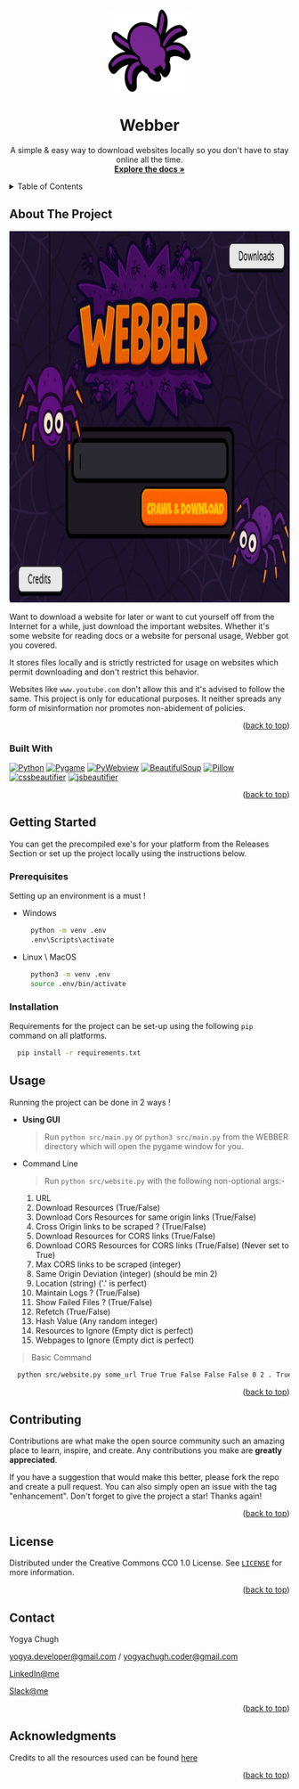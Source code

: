 <a id="readme-top"></a>

<!-- PROJECT LOGO -->
<div align="center">
  <a href="https://github.com/YogyaChugh/Webber">
    <img src="assets/spider_logo_main.png" alt="Logo" width="150" height="150">
  </a>

  <h1 align="center">Webber</h3>

  <p align="center">
    A simple & easy way to download websites locally so you don't have to stay online all the time.
    <br />
    <a href="https://github.com/YogyaChugh/Webber"><strong>Explore the docs »</strong></a>
    <br />
  </p>
</div>



<!-- TABLE OF CONTENTS -->
<details>
  <summary>Table of Contents</summary>
  <ol>
    <li>
      <a href="#about-the-project">About The Project</a>
      <ul>
        <li><a href="#built-with">Built With</a></li>
      </ul>
    </li>
    <li>
      <a href="#getting-started">Getting Started</a>
      <ul>
        <li><a href="#prerequisites">Prerequisites</a></li>
        <li><a href="#installation">Installation</a></li>
      </ul>
    </li>
    <li><a href="#usage">Usage</a></li>
    <li><a href="#roadmap">Roadmap</a></li>
    <li><a href="#contributing">Contributing</a></li>
    <li><a href="#license">License</a></li>
    <li><a href="#contact">Contact</a></li>
    <li><a href="#acknowledgments">Acknowledgments</a></li>
  </ol>
</details>



<!-- ABOUT THE PROJECT -->
## About The Project

<img src="assets/ss.png" alt="Logo" width="1000" height="667">

Want to download a website for later or want to cut yourself off from the Internet for a while, just download the important websites. Whether it's some website for reading docs or a website for personal usage, Webber got you covered.

It stores files locally and is strictly restricted for usage on websites which permit downloading and don't restrict this behavior.

Websites like `www.youtube.com` don't allow this and it's advised to follow the same. This project is only for educational purposes. It neither spreads any form of misinformation nor promotes non-abidement of policies.

<p align="right">(<a href="#readme-top">back to top</a>)</p>



### Built With

[![Python](https://img.shields.io/badge/-Python-3776AB?style=flat&logo=python&logoColor=white)](https://www.python.org/)
[![Pygame](https://img.shields.io/badge/-Pygame-333?style=flat&logo=pygame&logoColor=white)](https://www.pygame.org/)
[![PyWebview](https://img.shields.io/badge/-PyWebview-0e2233?style=flat&logo=python&logoColor=white)](https://pywebview.flowrl.com/)
[![BeautifulSoup](https://img.shields.io/badge/-BeautifulSoup-3b1f2b?style=flat&logo=python&logoColor=white)](https://www.crummy.com/software/BeautifulSoup/)
[![Pillow](https://img.shields.io/badge/-Pillow-3c2c41?style=flat&logo=python&logoColor=white)](https://python-pillow.org/)
[![cssbeautifier](https://img.shields.io/badge/-cssbeautifier-264de4?style=flat&logo=css3&logoColor=white)](https://pypi.org/project/cssbeautifier/)
[![jsbeautifier](https://img.shields.io/badge/-jsbeautifier-F7DF1E?style=flat&logo=javascript&logoColor=black)](https://pypi.org/project/jsbeautifier/)


<p align="right">(<a href="#readme-top">back to top</a>)</p>



<!-- GETTING STARTED -->
## Getting Started

You can get the precompiled exe's for your platform from the Releases Section or set up the project locally using the instructions below.

### Prerequisites

Setting up an environment is a must !

* Windows
    ```bash
      python -m venv .env
      .env\Scripts\activate
    ```
* Linux \ MacOS
    ```bash
      python3 -m venv .env
      source .env/bin/activate
    ```

### Installation

Requirements for the project can be set-up using the following `pip` command on all platforms.
```bash
  pip install -r requirements.txt
```


## Usage

Running the project can be done in 2 ways !
* **Using GUI**
  > Run `python src/main.py` or `python3 src/main.py` from the WEBBER directory which will open the pygame window for you.

* Command Line
  > Run `python src/website.py` with the following non-optional args:-
  1) URL
  2) Download Resources (True/False)
  3) Download Cors Resources for same origin links (True/False)
  4) Cross Origin links to be scraped ? (True/False)
  5) Download Resources for CORS links (True/False)
  5) Download CORS Resources for CORS links (True/False) (Never set to True)
  6) Max CORS links to be scraped (integer)
  7) Same Origin Deviation (integer) (should be min 2)
  8) Location (string) ('.' is perfect)
  9) Maintain Logs ? (True/False)
  10) Show Failed Files ? (True/False)
  11) Refetch (True/False)
  12) Hash Value (Any random integer)
  13) Resources to Ignore (Empty dict is perfect)
  14) Webpages to Ignore (Empty dict is perfect)

> Basic Command
```bash
  python src/website.py some_url True True False False False 0 2 . True True True 12344 {} {}
```


<p align="right">(<a href="#readme-top">back to top</a>)</p>


<!-- CONTRIBUTING -->
## Contributing

Contributions are what make the open source community such an amazing place to learn, inspire, and create. Any contributions you make are **greatly appreciated**.

If you have a suggestion that would make this better, please fork the repo and create a pull request. You can also simply open an issue with the tag "enhancement".
Don't forget to give the project a star! Thanks again!

<p align="right">(<a href="#readme-top">back to top</a>)</p>



<!-- LICENSE -->
## License

Distributed under the Creative Commons CC0 1.0 License. See <a href="https://github.com/YogyaChugh/Webber/blob/master/LICENSE">`LICENSE`</a> for more information.

<p align="right">(<a href="#readme-top">back to top</a>)</p>



<!-- CONTACT -->
## Contact

Yogya Chugh

yogya.developer@gmail.com / yogyachugh.coder@gmail.com

[LinkedIn@me](https://www.linkedin.com/in/yogya-chugh-464a45304/)

[Slack@me]('https://hackclub.slack.com/team/U09218J0E94')

<p align="right">(<a href="#readme-top">back to top</a>)</p>



<!-- ACKNOWLEDGMENTS -->
## Acknowledgments

Credits to all the resources used can be found <a href="https://webber-credits.onrender.com">here</a>

<p align="right">(<a href="#readme-top">back to top</a>)</p>
